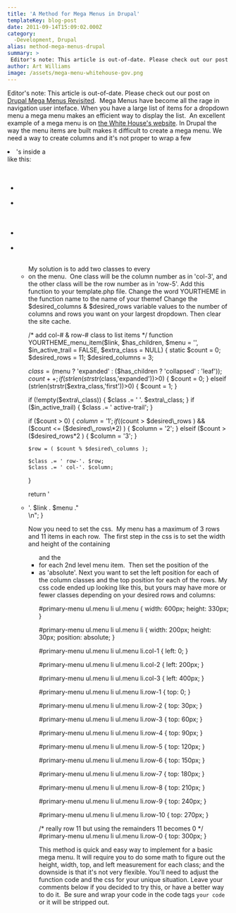 ```yaml
---
title: 'A Method for Mega Menus in Drupal'
templateKey: blog-post
date: 2011-09-14T15:09:02.000Z
category: 
  -Development, Drupal
alias: method-mega-menus-drupal
summary: > 
 Editor's note: This article is out-of-date. Please check out our post on Drupal Mega Menus Revisited.  Mega Menus have become all the rage in navigation user inteface. When you have a large list of items for a dropdown menu a mega menu makes an efficient way to display the list.  An excellent example of a mega menu is on the White House's website.
author: Art Williams
image: /assets/mega-menu-whitehouse-gov.png
---
```


Editor's note: This article is out-of-date. Please check out our post on [Drupal Mega Menus Revisited](/blog/01/25/2012/revisited-mega-menus-drupal-7).  Mega Menus have become all the rage in navigation user inteface. When you have a large list of items for a dropdown menu a mega menu makes an efficient way to display the list.  An excellent example of a mega menu is on [the White House's website](http://www.whitehouse.gov). In Drupal the way the menu items are built makes it difficult to create a mega menu. We need a way to create columns and it's not proper to wrap a few <li>'s inside a <div> like this: <ul>    <div>     <li></li>     <li></li>   </div>   <div>     <li></li>     <li></li>   </div> <ul> My solution is to add two classes to every <li> on the menu.  One class will be the column number as in 'col-3', and the other class will be the row number as in 'row-5'. Add this function to your template.php file. Change the word YOURTHEME in the function name to the name of your themef Change the $desired\_columns & $desired\_rows variable values to the number of columns and rows you want on your largest dropdown. Then clear the site cache.

/\* add col-# & row-# class to list items \*/
function YOURTHEME\_menu\_item($link, $has\_children, $menu = '', $in\_active\_trail = FALSE, $extra\_class = NULL) {
static $count = 0;
$desired\_rows = 11;
$desired\_columns = 3;

  $class = ($menu ? 'expanded' : ($has\_children ? 'collapsed' : 'leaf'));
  $count++;
  if (strlen(strstr($class,'expanded'))>0) {
    $count = 0;
  }
  elseif (strlen(strstr($extra\_class,'first'))>0) {
    $count = 1;
  }
   
  if (!empty($extra\_class)) {
    $class .= ' '. $extra\_class;
  }
  if ($in\_active\_trail) {
    $class .= ' active-trail';
  }
  
  if ($count > 0) {
    $column = '1';
    if (($count > $desired\_rows ) && ($count <= ($desired\_rows\*2) ) {
      $column = '2';
    }
    elseif ($count > ($desired\_rows\*2 ) {
      $column = '3';
    }
    
    $row = ( $count % $desired\_columns );
    
    $class .= ' row-'. $row;
    $class .= ' col-'. $column; 
  }
  
  return '<li class="'. $class .'">'. $link . $menu ."</li>\\n";
} 

Now you need to set the css.  My menu has a maximum of 3 rows and 11 items in each row.  The first step in the css is to set the width and height of the containing <ul> and the <li> for each 2nd level menu item.  Then set the position of the <li> as 'absolute'. Next you want to set the left position for each of the column classes and the top position for each of the rows. My css code ended up looking like this, but yours may have more or fewer classes depending on your desired rows and columns:

#primary-menu ul.menu li ul.menu {
  width: 600px;
  height: 330px;
}

#primary-menu ul.menu li ul.menu li {
  width: 200px;
  height: 30px;
  position: absolute;
}

#primary-menu ul.menu li ul.menu li.col-1 {
  left: 0;
}

#primary-menu ul.menu li ul.menu li.col-2 {
  left: 200px;
}

#primary-menu ul.menu li ul.menu li.col-3 {
  left: 400px;
}

#primary-menu ul.menu li ul.menu li.row-1 {
  top: 0;
}

#primary-menu ul.menu li ul.menu li.row-2 {
  top: 30px;
}

#primary-menu ul.menu li ul.menu li.row-3 {
  top: 60px;
}

#primary-menu ul.menu li ul.menu li.row-4 {
  top: 90px;
}

#primary-menu ul.menu li ul.menu li.row-5 {
  top: 120px;
}

#primary-menu ul.menu li ul.menu li.row-6 {
  top: 150px;
}

#primary-menu ul.menu li ul.menu li.row-7 {
  top: 180px;
}

#primary-menu ul.menu li ul.menu li.row-8 {
  top: 210px;
}

#primary-menu ul.menu li ul.menu li.row-9 {
  top: 240px;
}

#primary-menu ul.menu li ul.menu li.row-10 {
  top: 270px;
}

/\* really row 11 but using the remainders 11 becomes 0 \*/
#primary-menu ul.menu li ul.menu li.row-0 {
  top: 300px;
}

This method is quick and easy way to implement for a basic mega menu. It will require you to do some math to figure out the height, width, top, and left measurement for each class; and the downside is that it's not very flexible. You'll need to adjust the function code and the css for your unique situation. Leave your comments below if you decided to try this, or have a better way to do it.  Be sure and wrap your code in the code tags <code>your code </code> or it will be stripped out.